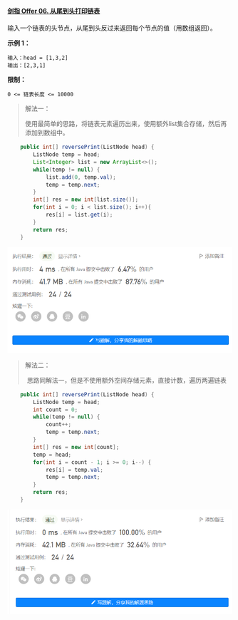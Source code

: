 #### [剑指 Offer 06. 从尾到头打印链表](https://leetcode.cn/problems/cong-wei-dao-tou-da-yin-lian-biao-lcof/)

输入一个链表的头节点，从尾到头反过来返回每个节点的值（用数组返回）。

 **示例 1：**

```
输入：head = [1,3,2]
输出：[2,3,1]
```

**限制：**

```
0 <= 链表长度 <= 10000
```



> 解法一：
>
> ​	使用最简单的思路，将链表元素遍历出来，使用额外list集合存储，然后再添加到数组中。

```java
	public int[] reversePrint(ListNode head) {
        ListNode temp = head;
        List<Integer> list = new ArrayList<>();
        while(temp != null) {
            list.add(0, temp.val);
            temp = temp.next;
        }
        int[] res = new int[list.size()];
        for(int i = 0; i < list.size(); i++){
            res[i] = list.get(i);
        }
        return res;
    }
```

![image-20220808162854197](assets/image-20220808162854197.png)

> 解法二：
>
> ​	思路同解法一，但是不使用额外空间存储元素，直接计数，遍历两遍链表

```java
	public int[] reversePrint(ListNode head) {
        ListNode temp = head;
        int count = 0;
        while(temp != null) {
            count++;
            temp = temp.next;
        }
        int[] res = new int[count];
        temp = head;
        for(int i = count - 1; i >= 0; i--) {
            res[i] = temp.val;
            temp = temp.next;
        }
        return res;
    }
```

![image-20220808163239813](assets/image-20220808163239813.png)